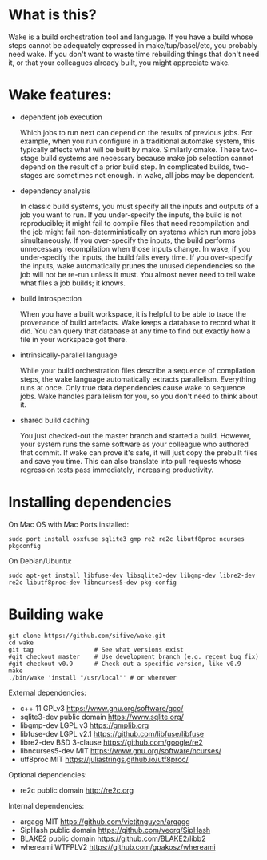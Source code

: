 # What is this?

Wake is a build orchestration tool and language.
If you have a build whose steps cannot be adequately expressed in
make/tup/basel/etc, you probably need wake.
If you don't want to waste time rebuilding things that don't need it,
or that your colleagues already built, you might appreciate wake.

# Wake features:
  - dependent job execution

    Which jobs to run next can depend on the results of previous jobs.  For
    example, when you run configure in a traditional automake system, this
    typically affects what will be built by make.  Similarly cmake.  These
    two-stage build systems are necessary because make job selection cannot
    depend on the result of a prior build step.  In complicated builds,
    two-stages are sometimes not enough. In wake, all jobs may be dependent.

  - dependency analysis

    In classic build systems, you must specify all the inputs and outputs of
    a job you want to run.  If you under-specify the inputs, the build is
    not reproducible; it might fail to compile files that need recompilation
    and the job might fail non-deterministically on systems which run more
    jobs simultaneously.  If you over-specify the inputs, the build performs
    unnecessary recompilation when those inputs change.  In wake, if you
    under-specify the inputs, the build fails every time.  If you
    over-specify the inputs, wake automatically prunes the unused
    dependencies so the job will not be re-run unless it must.  You almost
    never need to tell wake what files a job builds; it knows.

  - build introspection

    When you have a built workspace, it is helpful to be able to trace the
    provenance of build artefacts.  Wake keeps a database to record what it
    did.  You can query that database at any time to find out exactly how a
    file in your workspace got there.

  - intrinsically-parallel language

    While your build orchestration files describe a sequence of compilation
    steps, the wake language automatically extracts parallelism.  Everything
    runs at once.  Only true data dependencies cause wake to sequence jobs. 
    Wake handles parallelism for you, so you don't need to think about it.

  - shared build caching

    You just checked-out the master branch and started a build.  However,
    your system runs the same software as your colleague who authored that
    commit.  If wake can prove it's safe, it will just copy the prebuilt
    files and save you time.  This can also translate into pull requests
    whose regression tests pass immediately, increasing productivity.

# Installing dependencies

On Mac OS with Mac Ports installed:

    sudo port install osxfuse sqlite3 gmp re2 re2c libutf8proc ncurses pkgconfig

On Debian/Ubuntu:

    sudo apt-get install libfuse-dev libsqlite3-dev libgmp-dev libre2-dev re2c libutf8proc-dev libncurses5-dev pkg-config

# Building wake

    git clone https://github.com/sifive/wake.git
    cd wake
    git tag                 # See what versions exist
    #git checkout master    # Use development branch (e.g. recent bug fix)
    #git checkout v0.9      # Check out a specific version, like v0.9
    make
    ./bin/wake 'install "/usr/local"' # or wherever

External dependencies:
 - c++ 11		GPLv3		https://www.gnu.org/software/gcc/
 - sqlite3-dev		public domain	https://www.sqlite.org/
 - libgmp-dev		LGPL v3		https://gmplib.org
 - libfuse-dev		LGPL v2.1	https://github.com/libfuse/libfuse
 - libre2-dev		BSD 3-clause	https://github.com/google/re2
 - libncurses5-dev	MIT		https://www.gnu.org/software/ncurses/
 - utf8proc		MIT 		https://juliastrings.github.io/utf8proc/

Optional dependencies:
 - re2c			public domain	http://re2c.org

Internal dependencies:
 - argagg		MIT		https://github.com/vietjtnguyen/argagg
 - SipHash		public domain	https://github.com/veorq/SipHash
 - BLAKE2		public domain	https://github.com/BLAKE2/libb2
 - whereami		WTFPLV2		https://github.com/gpakosz/whereami
